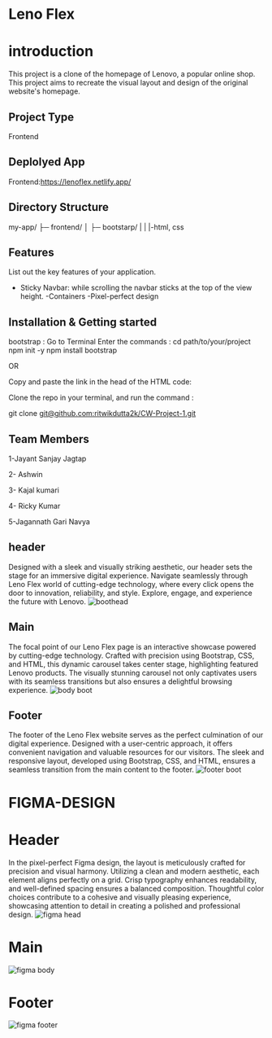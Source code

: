 # Leno Flex
# introduction
This project is a clone of the homepage of Lenovo, a popular online shop. This project aims to recreate the visual layout and design of the original website's homepage.
## Project Type
Frontend 
## Deplolyed App
Frontend:https://lenoflex.netlify.app/
## Directory Structure
my-app/
├─ frontend/
│  ├─ bootstarp/
|  |  |-html, css
## Features
List out the key features of your application.

- Sticky Navbar: while scrolling the navbar sticks at the top of the view height.
-Containers
-Pixel-perfect design
## Installation & Getting started
bootstrap :
Go to Terminal
Enter the commands :
cd path/to/your/project
npm init -y
npm install bootstrap

OR

Copy and paste the link in the head of the HTML code:

<script src="https://cdn.jsdelivr.net/npm/bootstrap@5.3.3/dist/js/bootstrap.bundle.min.js" integrity="sha384-YvpcrYf0tY3lHB60NNkmXc5s9fDVZLESaAA55NDzOxhy9GkcIdslK1eN7N6jIeHz" crossorigin="anonymous"></script>
Clone the repo in your terminal, and run the command :

git clone [git@github.com:ritwikdutta2k/CW-Project-1.git](https://github.com/jayantjagtap001/CW-Project-G1.git)
## Team Members
1-Jayant Sanjay Jagtap

2- Ashwin

3- Kajal kumari

4- Ricky Kumar

5-Jagannath Gari Navya
## header
Designed with a sleek and visually striking aesthetic, our header sets the stage for an immersive digital experience. Navigate seamlessly through Leno Flex world of cutting-edge technology, where every click opens the door to innovation, reliability, and style. Explore, engage, and experience the future with Lenovo.
![boothead](https://github.com/jayantjagtap001/CW-Project-G1/assets/154405741/40df3f85-100e-41f7-a786-a0cc6f38bbd6)

## Main
The focal point of our Leno Flex page is an interactive showcase powered by cutting-edge technology. Crafted with precision using Bootstrap, CSS, and HTML, this dynamic carousel takes center stage, highlighting featured Lenovo products. The visually stunning carousel not only captivates users with its seamless transitions but also ensures a delightful browsing experience.
![body boot](https://github.com/jayantjagtap001/CW-Project-G1/assets/154405741/2c063a99-0396-45df-b2da-1431b3f0424f)

## Footer
The footer of the Leno Flex website serves as the perfect culmination of our digital experience. Designed with a user-centric approach, it offers convenient navigation and valuable resources for our visitors. The sleek and responsive layout, developed using Bootstrap, CSS, and HTML, ensures a seamless transition from the main content to the footer.
![footer boot](https://github.com/jayantjagtap001/CW-Project-G1/assets/154405741/235910d3-9d89-4117-bf63-656ffb7f7a0b)

# FIGMA-DESIGN
# Header
In the pixel-perfect Figma design, the layout is meticulously crafted for precision and visual harmony. Utilizing a clean and modern aesthetic, each element aligns perfectly on a grid. Crisp typography enhances readability, and well-defined spacing ensures a balanced composition. Thoughtful color choices contribute to a cohesive and visually pleasing experience, showcasing attention to detail in creating a polished and professional design.
![figma head](https://github.com/jayantjagtap001/CW-Project-G1/assets/154405741/3c8247d1-4e69-4b1d-b71b-0e7ff191ebfa)

# Main
![figma body](https://github.com/jayantjagtap001/CW-Project-G1/assets/154405741/6074d94f-1d6a-41e5-832c-d74700291282)

# Footer
![figma footer](https://github.com/jayantjagtap001/CW-Project-G1/assets/154405741/6a0380ea-99e4-4c0a-ad5c-48b43b4efdb7)

